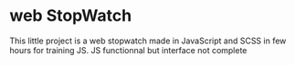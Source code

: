 # web StopWatch
This little project is a web stopwatch made in JavaScript and SCSS in few hours for training JS.
JS functionnal but interface not complete
